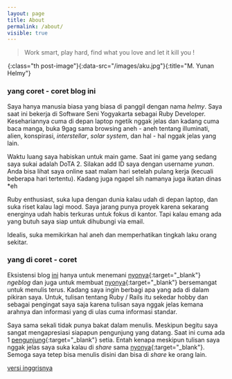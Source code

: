```yaml
---
layout: page
title: About
permalink: /about/
visible: true
---
```


> Work smart, play hard, find what you love and let it kill you !

![M. Yunan Helmy](data:image/gif;base64,R0lGODlhAQABAIAAAAAAAP///yH5BAEAAAAALAAAAAABAAEAAAIBRAA){:class="th post-image"}{:data-src="/images/aku.jpg"}{:title="M. Yunan Helmy"}

### yang coret - coret blog ini

Saya hanya manusia biasa yang biasa di panggil dengan nama *helmy*. Saya saat ini bekerja di Software Seni Yogyakarta sebagai Ruby Developer. Kesehariannya cuma di depan laptop ngetik nggak jelas dan kadang cuma baca manga, buka 9gag sama browsing aneh - aneh tentang illuminati, alien, konspirasi, *interstellar*, *solar system*, dan hal - hal nggak jelas yang lain.

Waktu luang saya habiskan untuk main game. Saat ini game yang sedang saya sukai adalah DoTA 2. Silakan add ID saya dengan username *yunan*. Anda bisa lihat saya online saat malam hari setelah pulang kerja (kecuali beberapa hari tertentu). Kadang juga ngapel sih namanya juga ikatan dinas *eh

Ruby enthusiast, suka lupa dengan dunia kalau udah di depan laptop, dan suka riset kalau lagi mood. Saya jarang punya proyek karena sekarang energinya udah habis terkuras untuk fokus di kantor. Tapi kalau emang ada yang butuh saya siap untuk dihubungi via email.

Idealis, suka memikirkan hal aneh dan memperhatikan tingkah laku orang sekitar.

### yang di coret - coret

Eksistensi blog [ini][personal] hanya untuk menemani [nyonya][nyonya]{:target="_blank"} *ngeblog* dan juga untuk membuat [nyonya][nyonya]{:target="_blank"} bersemangat untuk menulis terus. Kadang saya ingin berbagi apa yang ada di dalam pikiran saya. Untuk, tulisan tentang Ruby / Rails itu sekedar hobby dan sebagai pengingat saya saja karena tulisan saya nggak jelas kemana arahnya dan informasi yang di ulas cuma informasi standar.

Saya sama sekali tidak punya bakat dalam menulis. Meskipun begitu saya sangat mengapresiasi siapapun pengunjung yang datang. Saat ini cuma ada 1 [pengunjung][nyonya]{:target="_blank"} setia. Entah kenapa meskipun tulisan saya nggak jelas saya suka kalau di *share* sama [nyonya][nyonya]{:target="_blank"}. Semoga saya tetep bisa menulis disini dan bisa di *share* ke orang lain.

[versi inggrisnya][about_me]


[nyonya]: http://nyonyahm.wordpress.com
[personal]: http://yunanhelmy.github.io

[about_me]: http://yunanhelmy.github.io/about-me
